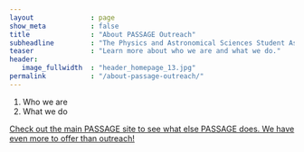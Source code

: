 ```yaml
---
layout              : page
show_meta           : false
title               : "About PASSAGE Outreach"
subheadline         : "The Physics and Astronomical Sciences Student Association for Graduate Engagement at the University of Rochester"
teaser              : "Learn more about who we are and what we do."
header:
   image_fullwidth  : "header_homepage_13.jpg"
permalink           : "/about-passage-outreach/"
---
```

1. Who we are
1. What we do

<a class="radius button small" href="https://www.pas.rochester.edu/~passage/">Check out the main PASSAGE site to see what else PASSAGE does.  We have even more to offer than outreach! </a>
